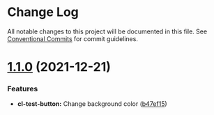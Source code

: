 # Change Log

All notable changes to this project will be documented in this file.
See [Conventional Commits](https://conventionalcommits.org) for commit guidelines.

# [1.1.0](https://github.com/madelynkasula/cl-test/compare/@madkas/cl-test-button@1.0.18...@madkas/cl-test-button@1.1.0) (2021-12-21)


### Features

* **cl-test-button:** Change background color ([b47ef15](https://github.com/madelynkasula/cl-test/commit/b47ef157938c6cb31aee1e8d98345b580950d9d3))
